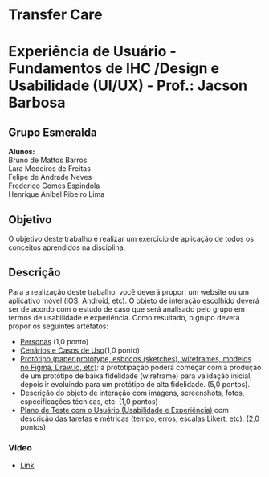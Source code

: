 # Transfer Care

# Experiência de Usuário - Fundamentos de IHC /Design e Usabilidade (UI/UX) - Prof.: Jacson Barbosa
## Grupo Esmeralda
**Alunos:** <br/>
Bruno de Mattos Barros <br/>
Lara Medeiros de Freitas <br/>
Felipe de Andrade Neves <br/>
Frederico Gomes Espindola <br/>
Henrique Anibel Ribeiro Lima <br/>

## Objetivo
O objetivo deste trabalho é realizar um exercício de aplicação de todos os conceitos aprendidos na disciplina.

## Descrição
Para a realização deste trabalho, você deverá propor: um website ou um aplicativo móvel (iOS, Android, etc). O objeto de interação escolhido deverá ser de acordo com o estudo de caso que será analisado pelo grupo em termos de usabilidade e experiência. Como resultado, o grupo deverá propor os seguintes artefatos:

- [Personas](https://github.com/Equipe4-Esmeralda/transfer_care/blob/main/Personas.md) (1,0 ponto)
- [Cenários e Casos de Uso](https://github.com/Equipe4-Esmeralda/transfer_care/blob/main/Casos%20de%20Uso.md)(1,0 ponto)
- [Protótipo (paper prototype, esboços (sketches), wireframes, modelos no Figma, Draw.io, etc)](https://www.figma.com/proto/iLAaL7J34Yqzx4FQtpZKIK/App?t=Ifws8mBmtMnbIGJx-1): a prototipação poderá começar com a produção de um protótipo de baixa fidelidade (wireframe) para validação inicial, depois ir evoluindo para um protótipo de alta fidelidade. (5,0 pontos).
- Descrição do objeto de interação com imagens, screenshots, fotos, especificações técnicas, etc. (1,0 pontos)
- [Plano de Teste com o Usuário (Usabilidade e Experiência)]() com descrição das tarefas e métricas (tempo, erros, escalas Likert, etc). (2,0 pontos)

### Video
- [Link]()